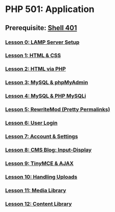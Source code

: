 # PHP 501: Application

## Prerequisite: [Shell 401](https://github.com/inkVerb/VIP/tree/master/401-shell)

### [Lesson 0: LAMP Server Setup](https://github.com/inkVerb/vip/blob/master/501-php/Lesson-00.md)

### [Lesson 1: HTML & CSS](https://github.com/inkVerb/vip/blob/master/501-php/Lesson-01.md)

### [Lesson 2: HTML via PHP](https://github.com/inkVerb/vip/blob/master/501-php/Lesson-02.md)

### [Lesson 3: MySQL & phpMyAdmin](https://github.com/inkVerb/vip/blob/master/501-php/Lesson-03.md)

### [Lesson 4: MySQL & PHP MySQLi](https://github.com/inkVerb/vip/blob/master/501-php/Lesson-04.md)

### [Lesson 5: RewriteMod (Pretty Permalinks)](https://github.com/inkVerb/vip/blob/master/501-php/Lesson-05.md)

### [Lesson 6: User Login](https://github.com/inkVerb/vip/blob/master/501-php/Lesson-06.md)

### [Lesson 7: Account & Settings](https://github.com/inkVerb/vip/blob/master/501-php/Lesson-07.md)

### [Lesson 8: CMS Blog: Input-Display](https://github.com/inkVerb/vip/blob/master/501-php/Lesson-08.md)

### [Lesson 9: TinyMCE & AJAX](https://github.com/inkVerb/vip/blob/master/501-php/Lesson-09.md)

### [Lesson 10: Handling Uploads](https://github.com/inkVerb/vip/blob/master/501-php/Lesson-10.md)

### [Lesson 11: Media Library](https://github.com/inkVerb/vip/blob/master/501-php/Lesson-11.md)

### [Lesson 12: Content Library](https://github.com/inkVerb/vip/blob/master/501-php/Lesson-12.md)
